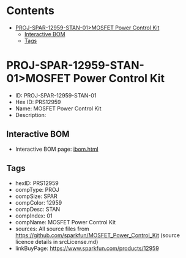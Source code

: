 



Contents
========

* [PROJ-SPAR-12959-STAN-01>MOSFET Power Control Kit](#proj-spar-12959-stan-01mosfet-power-control-kit)
	* [Interactive BOM](#interactive-bom)
	* [Tags](#tags)

# PROJ-SPAR-12959-STAN-01>MOSFET Power Control Kit

- ID: PROJ-SPAR-12959-STAN-01
- Hex ID: PRS12959
- Name: MOSFET Power Control Kit
- Description: 

## Interactive BOM

- Interactive BOM page: [ibom.html](kicad/bom/ibom.html)

## Tags

- hexID: PRS12959
- oompType: PROJ
- oompSize: SPAR
- oompColor: 12959
- oompDesc: STAN
- oompIndex: 01
- oompName: MOSFET Power Control Kit
- sources: All source files from https://github.com/sparkfun/MOSFET_Power_Control_Kit (source licence details in srcLicense.md)
- linkBuyPage: https://www.sparkfun.com/products/12959
